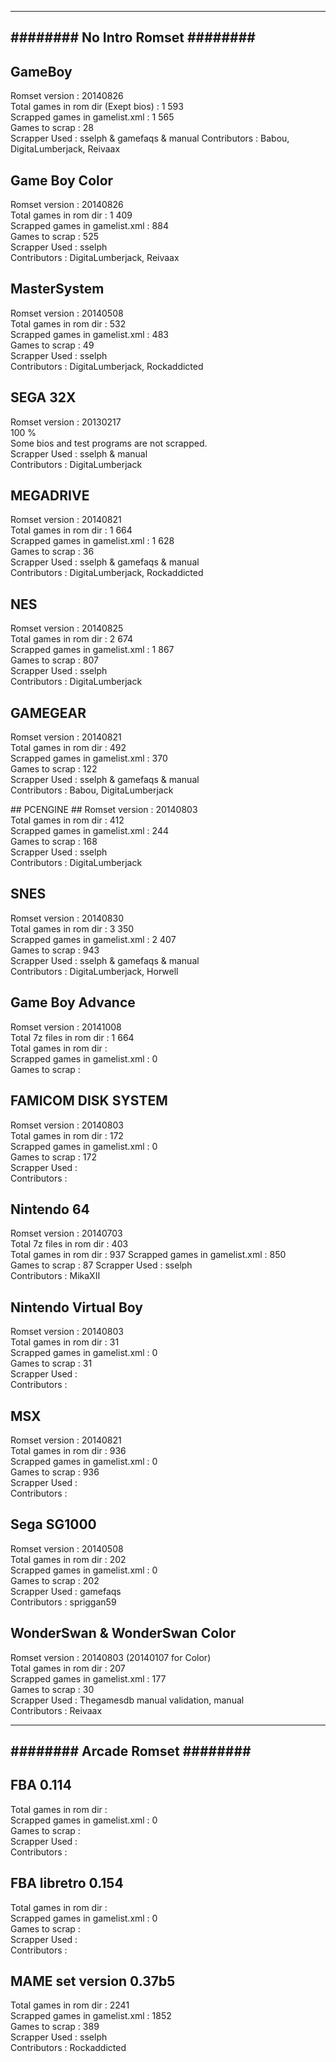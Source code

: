 ﻿-------------------------------
######## No Intro Romset ########
-------------------------------

## GameBoy ##
Romset version : 20140826  
Total games in rom dir (Exept bios) : 1 593  
Scrapped games in gamelist.xml : 1 565  
Games to scrap : 28  
Scrapper Used : sselph & gamefaqs & manual
Contributors : Babou, DigitaLumberjack, Reivaax  

## Game Boy Color ##
Romset version : 20140826  
Total games in rom dir : 1 409    
Scrapped games in gamelist.xml : 884    
Games to scrap : 525  
Scrapper Used : sselph  
Contributors : DigitaLumberjack, Reivaax  

## MasterSystem ##
Romset version : 20140508  
Total games in rom dir : 532  
Scrapped games in gamelist.xml : 483  
Games to scrap : 49  
Scrapper Used : sselph  
Contributors : DigitaLumberjack, Rockaddicted  

## SEGA 32X ##
Romset version : 20130217  
100 %    
Some bios and test programs are not scrapped.  
Scrapper Used : sselph & manual  
Contributors : DigitaLumberjack  

## MEGADRIVE ##
Romset version : 20140821  
Total games in rom dir : 1 664     
Scrapped games in gamelist.xml : 1 628     
Games to scrap : 36   
Scrapper Used : sselph & gamefaqs & manual  
Contributors : DigitaLumberjack, Rockaddicted  

## NES ##
Romset version : 20140825  
Total games in rom dir : 2 674  
Scrapped games in gamelist.xml : 1 867  
Games to scrap : 807  
Scrapper Used : sselph  
Contributors : DigitaLumberjack  

## GAMEGEAR ##
Romset version : 20140821  
Total games in rom dir : 492    
Scrapped games in gamelist.xml : 370    
Games to scrap : 122  
Scrapper Used : sselph & gamefaqs & manual  
Contributors : Babou, DigitaLumberjack  

## PCENGINE ##
Romset version : 20140803  
Total games in rom dir : 412     
Scrapped games in gamelist.xml : 244    
Games to scrap : 168  
Scrapper Used : sselph  
Contributors : DigitaLumberjack  

## SNES ##
Romset version : 20140830  
Total games in rom dir : 3 350    
Scrapped games in gamelist.xml : 2 407    
Games to scrap : 943  
Scrapper Used : sselph & gamefaqs & manual  
Contributors : DigitaLumberjack, Horwell  

## Game Boy Advance ##
Romset version : 20141008  
Total 7z files in rom dir : 1 664  
Total games in rom dir :  
Scrapped games in gamelist.xml : 0  
Games to scrap :  

## FAMICOM DISK SYSTEM ##
Romset version : 20140803  
Total games in rom dir : 172  
Scrapped games in gamelist.xml : 0  
Games to scrap : 172  
Scrapper Used :  
Contributors :  

## Nintendo 64 ##
Romset version : 20140703  
Total 7z files in rom dir : 403  
Total games in rom dir : 937 
Scrapped games in gamelist.xml : 850  
Games to scrap : 87
Scrapper Used : sselph  
Contributors : MikaXII 

## Nintendo Virtual Boy ##
Romset version : 20140803  
Total games in rom dir : 31  
Scrapped games in gamelist.xml : 0  
Games to scrap : 31  
Scrapper Used :  
Contributors :  

## MSX ##
Romset version : 20140821  
Total games in rom dir : 936  
Scrapped games in gamelist.xml : 0  
Games to scrap : 936  
Scrapper Used :  
Contributors :  

## Sega SG1000 ##  
Romset version : 20140508    
Total games in rom dir : 202    
Scrapped games in gamelist.xml : 0    
Games to scrap : 202  
Scrapper Used : gamefaqs    
Contributors : spriggan59    

## WonderSwan & WonderSwan Color ##
Romset version : 20140803 (20140107 for Color)    
Total games in rom dir : 207    
Scrapped games in gamelist.xml : 177    
Games to scrap : 30    
Scrapper Used : Thegamesdb manual validation, manual    
Contributors : Reivaax    

-------------------------------
######## Arcade Romset ########
-------------------------------

## FBA 0.114 ##
Total games in rom dir :  
Scrapped games in gamelist.xml : 0  
Games to scrap :  
Scrapper Used :  
Contributors :  

## FBA libretro 0.154 ##
Total games in rom dir :  
Scrapped games in gamelist.xml : 0  
Games to scrap :  
Scrapper Used :  
Contributors :  

## MAME set version 0.37b5 ##
Total games in rom dir : 2241  
Scrapped games in gamelist.xml : 1852  
Games to scrap : 389  
Scrapper Used : sselph   
Contributors : Rockaddicted   
